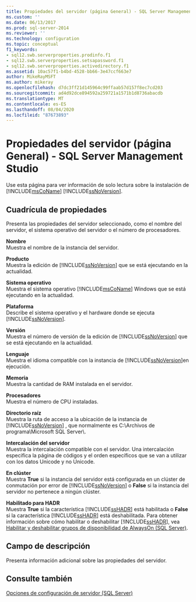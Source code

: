 ```yaml
---
title: Propiedades del servidor (página General) - SQL Server Management Studio | Microsoft Docs
ms.custom: ''
ms.date: 06/13/2017
ms.prod: sql-server-2014
ms.reviewer: ''
ms.technology: configuration
ms.topic: conceptual
f1_keywords:
- sql12.swb.serverproperties.prodinfo.f1
- sql12.swb.serverproperties.setsapassword.f1
- sql12.swb.serverproperties.activedirectory.f1
ms.assetid: 10ac57f1-b4bd-4528-bb66-3e47ccf663e7
author: MikeRayMSFT
ms.author: mikeray
ms.openlocfilehash: d7dc3ff21d145964c99ffaab57d157f8ec7cd203
ms.sourcegitcommit: ad4d92dce894592a259721a1571b1d8736abacdb
ms.translationtype: MT
ms.contentlocale: es-ES
ms.lasthandoff: 08/04/2020
ms.locfileid: "87673893"
---
```

# <a name="server-properties-general-page---sql-server-management-studio"></a>Propiedades del servidor (página General) - SQL Server Management Studio
  Use esta página para ver información de solo lectura sobre la instalación de [!INCLUDE[msCoName](../../includes/msconame-md.md)] [!INCLUDE[ssNoVersion](../../includes/ssnoversion-md.md)].  
  
## <a name="property-grid"></a>Cuadrícula de propiedades  
 Presenta las propiedades del servidor seleccionado, como el nombre del servidor, el sistema operativo del servidor o el número de procesadores.  
  
 **Nombre**  
 Muestra el nombre de la instancia del servidor.  
  
 **Producto**  
 Muestra la edición de [!INCLUDE[ssNoVersion](../../includes/ssnoversion-md.md)] que se está ejecutando en la actualidad.  
  
 **Sistema operativo**  
 Muestra el sistema operativo [!INCLUDE[msCoName](../../includes/msconame-md.md)] Windows que se está ejecutando en la actualidad.  
  
 **Plataforma**  
 Describe el sistema operativo y el hardware donde se ejecuta [!INCLUDE[ssNoVersion](../../includes/ssnoversion-md.md)].  
  
 **Versión**  
 Muestra el número de versión de la edición de [!INCLUDE[ssNoVersion](../../includes/ssnoversion-md.md)] que se está ejecutando en la actualidad.  
  
 **Lenguaje**  
 Muestra el idioma compatible con la instancia de [!INCLUDE[ssNoVersion](../../includes/ssnoversion-md.md)]en ejecución.  
  
 **Memoria**  
 Muestra la cantidad de RAM instalada en el servidor.  
  
 **Procesadores**  
 Muestra el número de CPU instaladas.  
  
 **Directorio raíz**  
 Muestra la ruta de acceso a la ubicación de la instancia de [!INCLUDE[ssNoVersion](../../includes/ssnoversion-md.md)] , que normalmente es C:\Archivos de programa\Microsoft SQL Server\\.  
  
 **Intercalación del servidor**  
 Muestra la intercalación compatible con el servidor. Una intercalación especifica la página de códigos y el orden específicos que se van a utilizar con los datos Unicode y no Unicode.  
  
 **En clúster**  
 Muestra **True** si la instancia del servidor está configurada en un clúster de conmutación por error de [!INCLUDE[ssNoVersion](../../includes/ssnoversion-md.md)] o **False** si la instancia del servidor no pertenece a ningún clúster.  
  
 **Habilitado para HADR**  
 Muestra **True** si la característica [!INCLUDE[ssHADR](../../includes/sshadr-md.md)] está habilitada o **False** si la característica [!INCLUDE[ssHADR](../../includes/sshadr-md.md)] está deshabilitada. Para obtener información sobre cómo habilitar o deshabilitar [!INCLUDE[ssHADR](../../includes/sshadr-md.md)], vea [Habilitar y deshabilitar grupos de disponibilidad de AlwaysOn &#40;SQL Server&#41;](../availability-groups/windows/enable-and-disable-always-on-availability-groups-sql-server.md).  
  
## <a name="description-field"></a>Campo de descripción  
 Presenta información adicional sobre las propiedades del servidor.  
  
## <a name="see-also"></a>Consulte también  
 [Opciones de configuración de servidor &#40;SQL Server&#41;](server-configuration-options-sql-server.md)  
  
  
